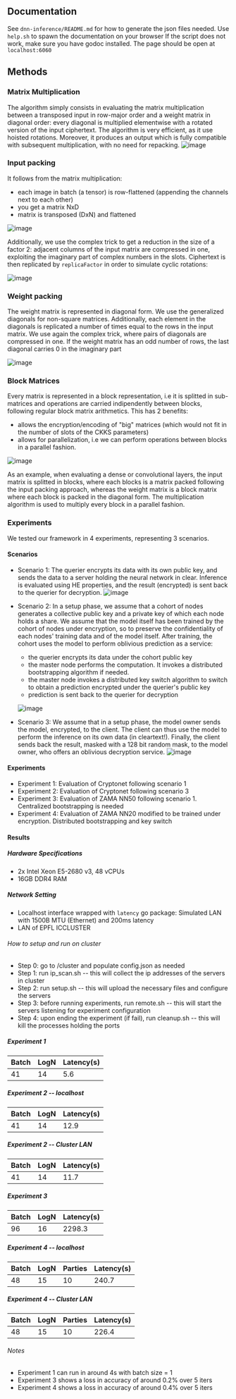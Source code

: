 ## Documentation

See ```dnn-inference/README.md``` for how to generate the json files needed.
Use ```help.sh``` to spawn the documentation on your browser
If the script does not work, make sure you have godoc installed.
The page should be open at ```localhost:6060```

## Methods

### Matrix Multiplication
The algorithm
simply consists in evaluating the matrix multiplication between
a transposed input in row-major order and a weight matrix
in diagonal order: every diagonal is multiplied elementwise with a 
rotated version of the input ciphertext.
The algorithm is very efficient, as it use hoisted rotations.
Moreover, it produces an output which is fully compatible with subsequent multiplication, with no need for repacking.
![image](./static/mul.png)

### Input packing
It follows from the matrix multiplication:
- each image in batch (a tensor) is row-flattened (appending the channels next to each other)
- you get a matrix NxD
- matrix is transposed (DxN) and flattened

![image](./static/input_pack.png)

Additionally, we use the complex trick to get a reduction
in the size of a factor 2: adjacent columns of the input matrix are compressed in one, exploiting the imaginary part of complex numbers in the slots. Ciphertext is then replicated by ```replicaFactor``` in order to simulate cyclic rotations:

![image](./static/input_complex.png)

### Weight packing
The weight matrix is represented in diagonal form. We use the generalized
diagonals for non-square matrices. Additionally, each element in the diagonals
is replicated a number of times equal to the rows in the input matrix.
We use again the complex trick, where pairs of diagonals are compressed in one.
If the weight matrix has an odd number of rows, the last diagonal carries 0 in the imaginary part 

![image](./static/weight_pack.png)

### Block Matrices
Every matrix is represented in a block representation, i.e
it is splitted in sub-matrices and operations are carried indipendently
between blocks, following regular block matrix arithmetics.
This has 2 benefits:
- allows the encryption/encoding of "big" matrices (which would not fit in the number of slots of the CKKS parameters)
- allows for parallelization, i.e we can perform operations between blocks in a parallel fashion.

![image](./static/blocks.png)

As an example, when evaluating a dense or convolutional layers,
the input matrix is splitted in blocks, where each blocks is a 
matrix packed following the input packing approach, whereas the
weight matrix is a block matrix where each block is packed
in the diagonal form. The multiplication algorithm is used to
multiply every block in a parallel fashion.

### Experiments
We tested our framework in 4 experiments, representing 3 scenarios.

#### Scenarios
- Scenario 1: The querier encrypts its data with its own public key,
and sends the data to a server holding the neural network in clear.
Inference is evaluated using HE properties, and the result (encrypted)
is sent back to the querier for decryption.
  ![image](./static/scenario_1.png)

- Scenario 2: In a setup phase, we assume that a cohort of nodes generates
a collective public key and a private key of which each node holds a share.
We assume that the model itself has been trained
by the cohort of nodes under encryption, so to preserve the
confidentiality of each nodes' training data and of the model itself. After training,
the cohort uses the model to perform oblivious prediction as a service:
  - the querier encrypts its data under the cohort public key
  - the master node performs the computation. It invokes a distributed bootstrapping
  algorithm if needed.
  - the master node invokes a distributed key switch algorithm
  to switch to obtain a prediction encrypted under the querier's public key
  - prediction is sent back to the querier for decryption

  ![image](./static/scenario_2.png)

- Scenario 3: We assume that in a setup phase, the model owner sends the model,
encrypted, to the client. The client can thus use the model to perform the inference
on its own data (in cleartext!). Finally, the client sends back
the result, masked with a 128 bit random mask, to the model owner, who offers an oblivious decryption service.
  ![image](./static/scenario_3.png)

#### Experiments
- Experiment 1: Evaluation of Cryptonet following scenario 1
- Experiment 2: Evaluation of Cryptonet following scenario 3
- Experiment 3: Evaluation of ZAMA NN50 following scenario 1. Centralized bootstrapping is needed
- Experiment 4: Evaluation of ZAMA NN20 modified to be trained under encryption. Distributed bootstrapping and key switch

#### Results

##### Hardware Specifications
- 2x Intel Xeon E5-2680 v3, 48 vCPUs
- 16GB DDR4 RAM
##### Network Setting
- Localhost interface wrapped with `latency` go package:
Simulated LAN with 1500B MTU (Ethernet) and 200ms latency
- LAN of EPFL ICCLUSTER
###### How to setup and run on cluster
- Step 0: go to /cluster and populate config.json as needed
- Step 1: run ip_scan.sh -- this will collect the ip addresses of the servers in cluster
- Step 2: run setup.sh -- this will upload the necessary files and configure the servers
- Step 3: before running experiments, run remote.sh -- this will start the servers listening for experiment configuration
- Step 4: upon ending the experiment (if fail), run cleanup.sh -- this will kill the processes holding the ports
##### Experiment 1
| Batch 	| LogN 	| Latency(s) 	|
|-------	|------	|------------	|
| 41    	| 14   	| 5.6        	|

##### Experiment 2 -- localhost
| Batch 	| LogN 	| Latency(s) 	  |
|-------	|------	|---------------|
| 41    	| 14   	| 12.9        	 |

##### Experiment 2 -- Cluster LAN
| Batch 	| LogN 	| Latency(s) 	  |
|-------	|------	|---------------|
| 41    	| 14   	| 11.7        	 |

##### Experiment 3
| Batch 	 | LogN 	 | Latency(s) 	    |
|---------|--------|-----------------|
| 96    	 | 16   	 | 2298.3        	 |

##### Experiment 4 -- localhost
| Batch 	 | LogN 	 | Parties | Latency(s) 	   |
|---------|--------|---------|----------------|
| 48    	 | 15   	 | 10      | 240.7        	 |

##### Experiment 4 -- Cluster LAN
| Batch 	 | LogN 	 | Parties | Latency(s) 	   |
|---------|--------|---------|----------------|
| 48    	 | 15   	 | 10      | 226.4        	 |

###### Notes
- Experiment 1 can run in around 4s with batch size = 1
- Experiment 3 shows a loss in accuracy of around 0.2% over 5 iters
- Experiment 4 shows a loss in accuracy of around 0.4% over 5 iters